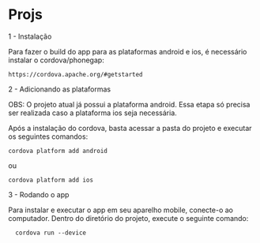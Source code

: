 # Projs

1 - Instalação

Para fazer o build do app para as plataformas android e ios, é necessário instalar o cordova/phonegap:

    https://cordova.apache.org/#getstarted


2 - Adicionando as plataformas

OBS: O projeto atual já possui a plataforma android. Essa etapa só precisa ser realizada caso a plataforma ios seja necessária.

Após a instalação do cordova, basta acessar a pasta do projeto e executar os seguintes comandos:

    cordova platform add android

ou

    cordova platform add ios
  

3 - Rodando o app

Para instalar e executar o app em seu aparelho mobile, conecte-o ao computador. Dentro do diretório do projeto, execute o seguinte comando:

      cordova run --device


